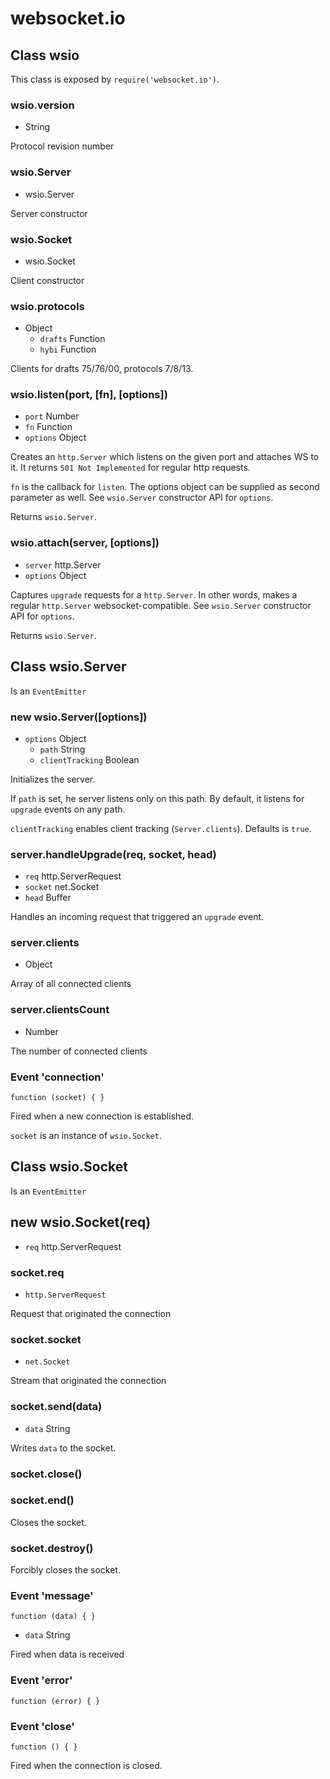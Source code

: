 # websocket.io

## Class wsio

This class is exposed by `require('websocket.io')`.

### wsio.version

* String

Protocol revision number

### wsio.Server

* wsio.Server

Server constructor

### wsio.Socket

* wsio.Socket

Client constructor

### wsio.protocols

* Object
  * `drafts` Function
  * `hybi` Function

Clients for drafts 75/76/00, protocols 7/8/13.

### wsio.listen(port, [fn], [options])

* `port` Number
* `fn` Function
* `options` Object

Creates an `http.Server` which listens on the given port and attaches WS to it. It returns `501 Not Implemented` for regular http requests.

`fn` is the callback for `listen`. The options object can be supplied as second parameter as well. See `wsio.Server` constructor API for `options`.

Returns `wsio.Server`.

### wsio.attach(server, [options])

* `server` http.Server
* `options` Object

Captures `upgrade` requests for a `http.Server`. In other words, makes a regular `http.Server` websocket-compatible. See `wsio.Server` constructor API for `options`.

Returns `wsio.Server`.


## Class wsio.Server

Is an `EventEmitter`

### new wsio.Server([options])

* `options` Object
  * `path` String
  * `clientTracking` Boolean

Initializes the server.

If `path` is set, he server listens only on this path. By default, it listens for `upgrade` events on any path.

`clientTracking` enables client tracking (`Server.clients`). Defaults is `true`.

### server.handleUpgrade(req, socket, head)

* `req` http.ServerRequest
* `socket` net.Socket
* `head` Buffer

Handles an incoming request that triggered an `upgrade` event.

### server.clients

* Object

Array of all connected clients

### server.clientsCount

* Number

The number of connected clients

### Event 'connection'

`function (socket) { }`

Fired when a new connection is established.

`socket` is an instance of `wsio.Socket`.


## Class wsio.Socket

Is an `EventEmitter`

## new wsio.Socket(req)

* `req` http.ServerRequest

### socket.req

* `http.ServerRequest`

Request that originated the connection

### socket.socket

* `net.Socket`

Stream that originated the connection

### socket.send(data)

* `data` String

Writes `data` to the socket.

### socket.close()
### socket.end()

Closes the socket.

### socket.destroy()

Forcibly closes the socket.

### Event 'message'

`function (data) { }`

* `data` String

Fired when data is received

### Event 'error'

`function (error) { }`

### Event 'close'

`function () { }`

Fired when the connection is closed.
